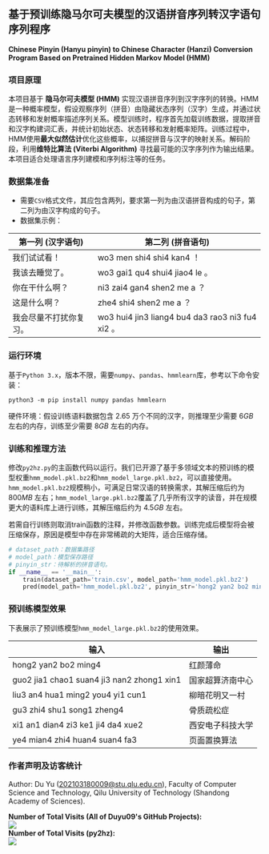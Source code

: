 ## 基于预训练隐马尔可夫模型的汉语拼音序列转汉字语句序列程序

**Chinese Pinyin (Hanyu pinyin) to Chinese Character (Hanzi) Conversion Program Based on Pretrained Hidden Markov Model (HMM)**

### 项目原理

本项目基于 **隐马尔可夫模型 (HMM)** 实现汉语拼音序列到汉字序列的转换。HMM是一种概率模型，假设观察序列（拼音）由隐藏状态序列（汉字）生成，并通过状态转移和发射概率描述序列关系。模型训练时，程序首先加载训练数据，提取拼音和汉字构建词汇表，并统计初始状态、状态转移和发射概率矩阵。训练过程中，HMM使用**最大似然估计**优化这些概率，以捕捉拼音与汉字的映射关系。解码阶段，利用**维特比算法 (Viterbi Algorithm)** 寻找最可能的汉字序列作为输出结果。本项目适合处理语言序列建模和序列标注等的任务。

### 数据集准备

- 需要`CSV`格式文件，其应包含两列，要求第一列为由汉语拼音构成的句子，第二列为由汉字构成的句子。
- 数据集示例：

| 第一列 (汉字语句) | 第二列 (拼音语句) |
| ----- | ----- |
| 我们试试看！ | wo3 men shi4 shi4 kan4 ！ |
| 我该去睡觉了。 | wo3 gai1 qu4 shui4 jiao4 le 。 |
| 你在干什么啊？ | ni3 zai4 gan4 shen2 me a ？ |
| 这是什么啊？ | zhe4 shi4 shen2 me a ？ |
| 我会尽量不打扰你复习。 | wo3 hui4 jin3 liang4 bu4 da3 rao3 ni3 fu4 xi2 。 |

### 运行环境

基于`Python 3.x`，版本不限，需要`numpy`、`pandas`、`hmmlearn`库，参考以下命令安装：
```
python3 -m pip install numpy pandas hmmlearn
```
硬件环境：假设训练语料数据包含 $2.65$ 万个不同的汉字，则推理至少需要 $6GB$ 左右的内存，训练至少需要 $8GB$ 左右的内存。

### 训练和推理方法

修改`py2hz.py`的主函数代码以运行。我们已开源了基于多领域文本的预训练的模型权重`hmm_model.pkl.bz2`和`hmm_model_large.pkl.bz2`，可以直接使用。`hmm_model.pkl.bz2`规模稍小，可满足日常汉语的转换需求，其解压缩后约为 $800MB$ 左右；`hmm_model_large.pkl.bz2`覆盖了几乎所有汉字的读音，并在规模更大的语料库上进行训练，其解压缩后约为 $4.5GB$ 左右。

若需自行训练则取消train函数的注释，并修改函数参数。训练完成后模型将会被压缩保存，原因是模型中存在非常稀疏的大矩阵，适合压缩存储。

```python
# dataset_path：数据集路径
# model_path：模型保存路径
# pinyin_str：待解析的拼音语句。
if __name__ == '__main__':
    train(dataset_path='train.csv', model_path='hmm_model.pkl.bz2')
    pred(model_path='hmm_model.pkl.bz2', pinyin_str='hong2 yan2 bo2 ming4')
```

### 预训练模型效果

下表展示了预训练模型`hmm_model_large.pkl.bz2`的使用效果。

| 输入 | 输出 |
| ----- | ----- |
| hong2 yan2 bo2 ming4 | 红颜薄命 |
| guo2 jia1 chao1 suan4 ji3 nan2 zhong1 xin1 | 国家超算济南中心 |
| liu3 an4 hua1 ming2 you4 yi1 cun1 | 柳暗花明又一村 |
| gu3 zhi4 shu1 song1 zheng4 | 骨质疏松症 |
| xi1 an1 dian4 zi3 ke1 ji4 da4 xue2 | 西安电子科技大学 |
| ye4 mian4 zhi4 huan4 suan4 fa3 | 页面置换算法 |

### 作者声明及访客统计

Author: Du Yu (202103180009@stu.qlu.edu.cn), 
Faculty of Computer Science and Technology, Qilu University of Technology (Shandong Academy of Sciences).

<div><b>Number of Total Visits (All of Duyu09's GitHub Projects): </b><br><img src="https://profile-counter.glitch.me/duyu09/count.svg" /></div> 

<div><b>Number of Total Visits (py2hz): </b>
<br><img src="https://profile-counter.glitch.me/py2hz/count.svg" /></div> 
